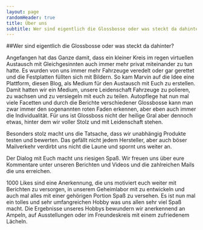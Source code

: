 ```yaml
---
layout: page
randomHeader: true
title: Über uns
subtitle: Wer sind eigentlich die Glossbosse oder was steckt da dahinter?
---
```

##Wer sind eigentlich die Glossbosse oder was steckt da dahinter?

Angefangen hat das Ganze damit, dass ein kleiner Kreis im regen virtuellen Austausch mit Gleichgesinnten auch immer mehr privat miteinander zu tun hatte. Es wurden von uns immer mehr Fahrzeuge veredelt oder gar gerettet und die Festplatten füllten sich mit Bildern. So kam Marvin auf die Idee eine Plattform, diesen Blog, als Medium für den Austausch mit Euch zu erstellen. Damit hatten wir ein Medium, unsere Leidenschaft Fahrzeuge zu polieren, zu wachsen und zu versiegeln mit euch zu teilen. Autopflege hat nun mal viele Facetten und durch die Berichte verschiedener Glossbosse kann man zwar immer den sogenannten roten Faden erkennen, aber eben auch immer die Individualität. Für uns ist Glossboss nicht der heilige Gral aber dennoch etwas, hinter dem wir voller Stolz und mit Leidenschaft stehen.

Besonders stolz macht uns die Tatsache, dass wir unabhängig Produkte testen und bewerten. Das gefällt nicht jedem Hersteller, aber auch böser Mailverkehr verdirbt uns nicht die Laune und spornt uns weiter an.

Der Dialog mit Euch macht uns riesigen Spaß. Wir freuen uns über eure Kommentare unter unseren Berichten und Videos und die zahlreichen Mails die uns erreichen.

1000 Likes sind eine Anerkennung, die uns motiviert euch weiter mit Berichten zu versorgen, in unserem Geheimlabor mit zu entwickeln und auch mal alles mit einer gehörigen Portion Spaß zu versehen. Es ist nun mal ein tolles und sehr umfangreichen Hobby was uns allen sehr viel Spaß macht. Die Ergebnisse unseres Hobbys bewundern wir anerkennend an Ampeln, auf Ausstellungen oder im Freundeskreis mit einem zufriedenem Lächeln.